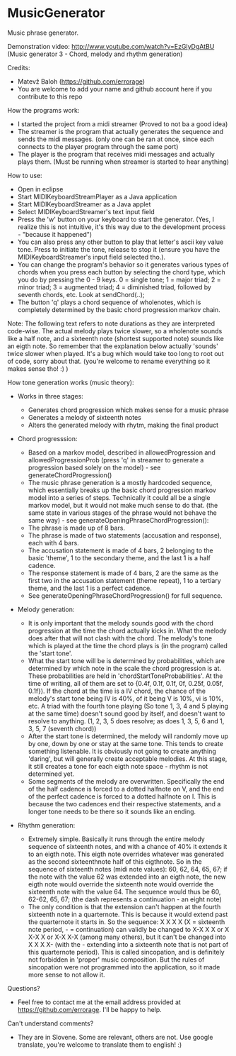 MusicGenerator
===============

Music phrase generator.

Demonstration video:
http://www.youtube.com/watch?v=EzGlyDgAtBU (Music generator 3 - Chord, melody and rhythm generation)

Credits:
- Matevž Baloh (https://github.com/errorage)
- You are welcome to add your name and github account here if you contribute to this repo

How the programs work:
- I started the project from a midi streamer (Proved to not ba a good idea)
- The streamer is the program that actually generates the sequence and sends the midi messages. (only one can be ran at once, since each connects to the player program through the same port)
- The player is the program that receives midi messages and actually plays them. (Must be running when streamer is started to hear anything)

How to use: 
- Open in eclipse
- Start MIDIKeyboardStreamPlayer as a Java application
- Start MIDIKeyboardStreamer as a Java applet
- Select MIDIKeyboardStreamer's text input field
- Press the 'w' button on your keyboard to start the generator. (Yes, I realize this is not intuitive, it's this way due to the development process - "because it happened")
- You can also press any other button to play that letter's ascii key value tone. Press to initiate the tone, release to stop it (ensure you have the MIDIKeyboardStreamer's input field selected tho.).
- You can change the program's behavior so it generates various types of chords when you press each button by selecting the chord type, which you do by pressing the 0 - 9 keys. 0 = single tone; 1 = major triad; 2 = minor triad; 3 = augmented triad; 4 = diminished triad, followed by seventh chords, etc. Look at sendChord(..);
- The button 'q' plays a chord sequence of wholenotes, which is completely determined by the basic chord progression markov chain.

Note: The following text refers to note durations as they are interpreted code-wise. The actual melody plays twice slower, so a wholenote sounds like a half note, and a sixteenth note (shortest supported note) sounds like an eigth note. So remember that the explanation below actually 'sounds' twice slower when played. It's a bug which would take too long to root out of code, sorry about that. (you're welcome to rename everything so it makes sense tho! :) )

How tone generation works (music theory):
- Works in three stages:
  - Generates chord progression which makes sense for a music phrase
  - Generates a melody of sixteenth notes
  - Alters the generated melody with rhytm, making the final product

- Chord progresssion:
  - Based on a markov model, described in allowedProgression and allowedProgressionProb (press 'q' in streamer to generate a progression based solely on the model) - see generateChordProgression()
  - The music phrase generation is a mostly hardcoded sequence, which essentially breaks up the basic chord progression markov model into a series of steps. Technically it could all be a single markov model, but it would not make much sense to do that. (the same state in various stages of the phrase would not behave the same way) - see generateOpeningPhraseChordProgression():
  - The phrase is made up of 8 bars.
  - The phrase is made of two statements (accusation and response), each with 4 bars.
  - The accusation statement is made of 4 bars, 2 belonging to the basic 'theme', 1 to the secondary theme, and the last 1 is a half cadence.
  - The response statement is made of 4 bars, 2 are the same as the first two in the accusation statement (theme repeat), 1 to a tertiary theme, and the last 1 is a perfect cadence.
  - See generateOpeningPhraseChordProgression() for full sequence.

- Melody generation:
  - It is only important that the melody sounds good with the chord progression at the time the chord actually kicks in. What the melody does after that will not clash with the chord. The melody's tone which is played at the time the chord plays is (in the program) called the 'start tone'.
  - What the start tone will be is determined by probabilities, which are determined by which note in the scale the chord progression is at. These probabilities are held in 'chordStartToneProbabilities'. At the time of writing, all of them are set to {0.4f, 0.1f, 0.1f, 0f, 0.25f, 0.05f, 0.1f}). If the chord at the time is a IV chord, the chance of the melody's start tone being IV is 40%, of it being V is 10%, vi is 10%, etc. A triad with the fourth tone playing (So tone 1, 3, 4 and 5 playing at the same time) doesn't sound good by itself, and doesn't want to resolve to anything. (1, 2, 3, 5 does resolve; as does 1, 3, 5, 6 and 1, 3, 5, 7 (seventh chord))
  - After the start tone is determined, the melody will randomly move up by one, down by one or stay at the same tone. This tends to create something listenable. It is obviously not going to create anything 'daring', but will generally create acceptable melodies. At this stage, it still creates a tone for each eigth note space - rhythm is not determined yet.
  - Some segments of the melody are overwritten. Specifically the end of the half cadence is forced to a dotted halfnote on V, and the end of the perfect cadence is forced to a dotted halfnote on I. This is because the two cadences end their respective statements, and a longer tone needs to be there so it sounds like an ending.

- Rhythm generation:
  - Extremely simple. Basically it runs through the entire melody sequence of sixteenth notes, and with a chance of 40% it extends it to an eigth note. This eigth note overrides whatever was generated as the second sixteenthnote half of this eigthnote. So in the sequence of sixteenth notes (midi note values): 60, 62, 64, 65, 67; if the note with the value 62 was extended into an eigth note, the new eigth note would override the sixteenth note would override the sixteenth note with the value 64. The sequence would thus be 60, 62-62, 65, 67; (the dash represents a continuation - an eight note)
  - The only condition is that the extension can't happen at the fourth sixteenth note in a quarternote. This is because it would extend past the quarternote it starts in. So the sequence: X X X X (X = sixteenth note period, - = continuation) can validly be changed to X-X X X or X X-X X or X-X X-X (among many others), but it can't be changed into X X X X- (with the - extending into a sixteenth note that is not part of this quarternote period). This is called sincopation, and is definitely not forbidden in 'proper' music composition. But the rules of sincopation were not programmed into the application, so it made more sense to not allow it. 

Questions?
- Feel free to contact me at the email address provided at https://github.com/errorage. I'll be happy to help.

Can't understand comments?
- They are in Slovene. Some are relevant, others are not. Use google translate, you're welcome to translate them to english! :)

